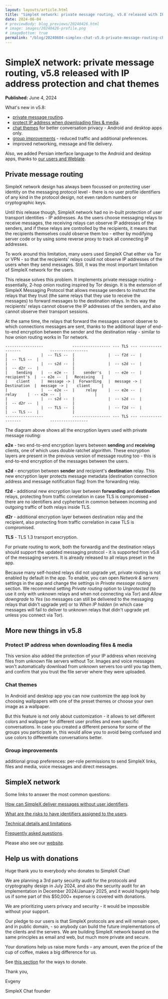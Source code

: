 ```yaml
---
layout: layouts/article.html
title: "SimpleX network: private message routing, v5.8 released with IP address protection and chat themes"
date: 2024-06-04
# previewBody: blog_previews/20240426.html
# image: images/20240426-profile.png
# imageBottom: true
permalink: "/blog/20240604-simplex-chat-v5.8-private-message-routing-chat-themes.html"
---
```


# SimpleX network: private message routing, v5.8 released with IP address protection and chat themes

**Published:** June 4, 2024

What's new in v5.8:
- [private message routing](#private-message-routing).
- [protect IP address when downloading files & media](#protect-ip-address-when-downloading-files--media).
- [chat themes](#chat-themes) for better conversation privacy - Android and desktop apps only.
- [group improvements](#group-improvements) - reduced traffic and additional preferences.
- improved networking, message and file delivery.

Also, we added Persian interface language to the Android and desktop apps, thanks to [our users and Weblate](https://github.com/simplex-chat/simplex-chat#help-translating-simplex-chat).

## Private message routing

SimpleX network design has always been focussed on protecting user identity on the messaging protocol level - there is no user profile identifiers of any kind in the protocol design, not even random numbers or cryptographic keys.

Until this release though, SimpleX network had no in-built protection of user transport identities - IP addresses. As the users choose messaging relays to receive messages, the receiving relays can observe IP addresses of the senders, and if these relays are controlled by the recipients, it means that the recipients themselves could observe them too - either by modifying server code or by using some reverse proxy to track all connecting IP addresses.

To work around this limitation, many users used SimpleX Chat either via Tor or VPN - so that the recipients' relays could not observe IP addresses of the users when they send messages. Still, it was the most important limitation of SimpleX network for the users.

This release solves this problem. It implements private message routing - essentially, 2-hop onion routing inspired by Tor design. It is the extension of SimpleX Messaging Protocol that allows message senders to instruct the relays that they trust (the same relays that they use to receive the messages) to forward messages to the destination relays. In this way the recipients' relays cannot observe the IP addresses of the senders, and also cannot observe their transport sessions.

At the same time, the relays that forward the messages cannot observe to which connections messages are sent, thanks to the additional layer of end-to-end encryption between the sender and the destination relay - similar to how onion routing works in Tor network.

```
-----------------             ----------------- --- TLS --- -----------------             -----------------
|               |  -- TLS --  |               |  -- f2d --  |               |  -- TLS --  |               |
|               |  -- s2d --  |               |  -- s2d --  |               |  -- d2r --  |               |
|    Sending    |  -- e2e --  |    sender's   |  -- e2e --  |  recipient's  |  -- e2e --  |   Receiving   |
|    client     |  message -> |  Forwarding   |  message -> |  Destination  |  message -> |    client     |
|               |  -- e2e --  |     relay     |  -- e2e --  |     relay     |  -- e2e --  |               |
|               |  -- s2d --  |               |  -- s2d --  |               |  -- d2r --  |               |
|               |  -- TLS --  |               |  -- f2d --  |               |  -- TLS --  |               |
-----------------             ----------------- --- TLS --- -----------------             -----------------
```

The diagram above shows all the encryption layers used with private message routing:

**e2e** - two end-to-end encryption layers between **sending** and **receiving** clients, one of which uses double ratchet algorithm. These encryption layers are present in the previous version of message routing too - this is end-to-end encryption of the messages between the users.

**s2d** - encryption between **sender** and recipient's **destination** relay. This new encryption layer protects message metadata (destination connection address and message notification flag) from the forwarding relay.

**f2d** - additional new encryption layer between **forwarding** and **destination** relays, protecting from traffic correlation in case TLS is compromised - there are no identifiers and cyphertext in common between incoming and outgoing traffic of both relays inside TLS.

**d2r** - additional encryption layer between destination relay and the recipient, also protecting from traffic correlation in case TLS is compromised.

**TLS** - TLS 1.3 transport encryption.

For private routing to work, both the forwardig and the destination relays should support the updated messaging protocol - it is supported from v5.8 of the messaging servers. It is already released to all relays preset in the app.

Because many self-hosted relays did not upgrade yet, private routing is not enabled by default in the app. To enable, you can open *Network & servers* settings in the app and change the settings in *Private message routing* section. We recommend setting *Private routing* option to *Unprotected* (to use it only with unknown relays and when not connecting via Tor) and *Allow downgrade* to *Yes* (so messages can still be delivered to the messaging relays that didn't upgrade yet) or to *When IP hidden* (in which case messages will fail to deliver to unknown relays that didn't upgrade yet unless you connect via Tor).

## More new things in v5.8

### Protect IP address when downloading files & media

This version also added the protection of your IP address when receiving files from unknown file servers without Tor. Images and voice messages won't automatically download from unknown servers too until you tap them, and confirm that you trust the file server where they were uploaded.

### Chat themes

In Android and desktop app you can now customize the app look by choosing wallpapers with one of the preset themes or choose your own image as a wallpaper.

But this feature is not only about customization - it allows to set different colors and wallpaper for different user profiles and even specific conversations. In case you created a different persona for some of the groups you participate in, this would allow you to avoid being confused and use colors to differentiate conversations better.

### Group improvements

additional group preferences: per-role permissions to send SimpleX links, files and media, voice messages and direct messages.

## SimpleX network

Some links to answer the most common questions:

[How can SimpleX deliver messages without user identifiers](./20220511-simplex-chat-v2-images-files.md#the-first-messaging-platform-without-user-identifiers).

[What are the risks to have identifiers assigned to the users](./20220711-simplex-chat-v3-released-ios-notifications-audio-video-calls-database-export-import-protocol-improvements.md#why-having-users-identifiers-is-bad-for-the-users).

[Technical details and limitations](https://github.com/simplex-chat/simplex-chat#privacy-technical-details-and-limitations).

[Frequently asked questions](../docs/FAQ.md).

Please also see our [website](https://simplex.chat).

## Help us with donations

Huge thank you to everybody who donates to SimpleX Chat!

We are planning a 3rd party security audit for the protocols and cryptography design in July 2024, and also the security audit for an implementation in December 2024/January 2025, and it would hugely help us if some part of this $50,000+ expense is covered with donations.

We are prioritizing users privacy and security - it would be impossible without your support.

Our pledge to our users is that SimpleX protocols are and will remain open, and in public domain, - so anybody can build the future implementations of the clients and the servers. We are building SimpleX network based on the same principles as email and web, but much more private and secure.

Your donations help us raise more funds – any amount, even the price of the cup of coffee, makes a big difference for us.

See [this section](https://github.com/simplex-chat/simplex-chat/tree/master#help-us-with-donations) for the ways to donate.

Thank you,

Evgeny

SimpleX Chat founder
